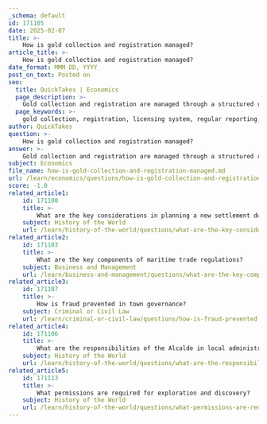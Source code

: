 ```yaml
---
_schema: default
id: 171105
date: 2025-02-07
title: >-
    How is gold collection and registration managed?
article_title: >-
    How is gold collection and registration managed?
date_format: MMM DD, YYYY
post_on_text: Posted on
seo:
  title: QuickTakes | Economics
  page_description: >-
    Gold collection and registration are managed through a structured regulatory framework involving licensing, regular reporting, processing, fraud prevention, taxation, and maritime trade regulations to ensure legality and transparency.
  page_keywords: >-
    gold collection, registration, licensing system, regular reporting, gold processing, fraud prevention, economic policies, taxation system, maritime trade regulations, transparency, accountability
author: QuickTakes
question: >-
    How is gold collection and registration managed?
answer: >-
    Gold collection and registration are managed through a structured regulatory framework that includes several key components:\n\n1. **Licensing System**: Individuals wishing to collect gold must obtain official licenses. This system ensures that only those with established residences and official papers are permitted to engage in gold collection activities. This requirement fosters a sense of commitment to the community and helps regulate the number of individuals involved in gold mining.\n\n2. **Regular Reporting**: Gold seekers are mandated to report their findings to local authorities on a regular basis. This practice not only keeps track of the amount of gold being collected but also ensures that the authorities can monitor compliance with regulations.\n\n3. **Gold Processing**: Once collected, gold must undergo a smelting process, where it is extracted from its ore by heating and melting. After smelting, the gold is marked to identify its town of origin. A portion of the gold is reserved for the Spanish Crown, which is a critical aspect of the economic framework governing gold collection.\n\n4. **Fraud Prevention**: To prevent fraud in the registration and distribution of gold, a system of checks and balances is implemented. This involves the participation of local officials such as alcaldes (mayors), notaries, and clergy in overseeing the registration process. Their involvement helps ensure accountability and transparency in the gold collection and distribution system.\n\n5. **Economic Policies**: The taxation system also plays a role in gold collection. A percentage of the gold collected is allocated for public services, including church building and support for local governance. This system is designed to ensure that the crown benefits from the wealth generated by the colonies while also supporting local communities.\n\n6. **Maritime Trade Regulations**: When transporting gold, specific maritime trade regulations are in place. Ships must register their cargo and use secure chests for transporting gold to prevent smuggling. Upon arrival in Spain, cargo is inspected to ensure compliance with regulations, and the gold is distributed to rightful owners.\n\nOverall, the management of gold collection and registration is a comprehensive system that combines licensing, reporting, processing, fraud prevention, taxation, and maritime regulations to ensure that gold mining activities are conducted legally and transparently.
subject: Economics
file_name: how-is-gold-collection-and-registration-managed.md
url: /learn/economics/questions/how-is-gold-collection-and-registration-managed
score: -1.0
related_article1:
    id: 171100
    title: >-
        What are the key considerations in planning a new settlement during colonization?
    subject: History of the World
    url: /learn/history-of-the-world/questions/what-are-the-key-considerations-in-planning-a-new-settlement-during-colonization
related_article2:
    id: 171103
    title: >-
        What are the key components of maritime trade regulations?
    subject: Business and Management
    url: /learn/business-and-management/questions/what-are-the-key-components-of-maritime-trade-regulations
related_article3:
    id: 171107
    title: >-
        How is fraud prevented in town governance?
    subject: Criminal or Civil Law
    url: /learn/criminal-or-civil-law/questions/how-is-fraud-prevented-in-town-governance
related_article4:
    id: 171106
    title: >-
        What are the responsibilities of the Alcalde in local administration?
    subject: History of the World
    url: /learn/history-of-the-world/questions/what-are-the-responsibilities-of-the-alcalde-in-local-administration
related_article5:
    id: 171113
    title: >-
        What permissions are required for exploration and discovery?
    subject: History of the World
    url: /learn/history-of-the-world/questions/what-permissions-are-required-for-exploration-and-discovery
---
```


&nbsp;